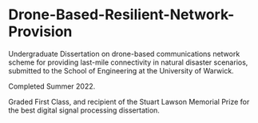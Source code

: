 # Drone-Based-Resilient-Network-Provision
Undergraduate Dissertation on drone-based communications network scheme for providing last-mile connectivity in natural disaster scenarios, submitted to the School of Engineering at the University of Warwick.

Completed Summer 2022.

Graded First Class, and recipient of the Stuart Lawson Memorial Prize for the best digital signal processing dissertation. 
